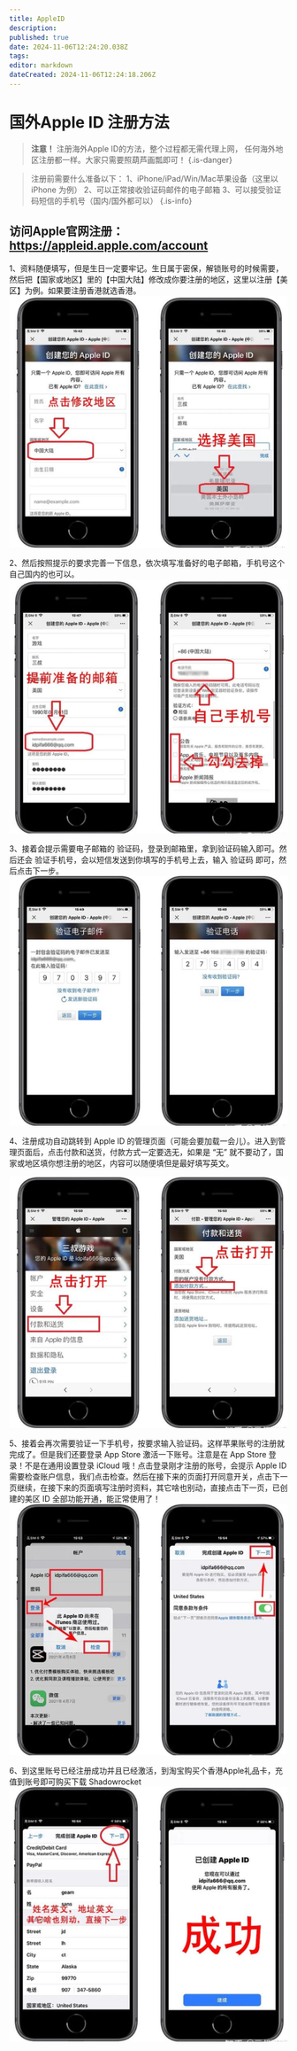 ```yaml
---
title: AppleID
description: 
published: true
date: 2024-11-06T12:24:20.038Z
tags: 
editor: markdown
dateCreated: 2024-11-06T12:24:18.206Z
---
```


# 国外Apple ID 注册方法

> **注意！**
注册海外Apple ID的方法，整个过程都无需代理上网，
任何海外地区注册都一样。大家只需要照葫芦画瓢即可！
{.is-danger}

> 注册前需要什么准备以下：
> 1、iPhone/iPad/Win/Mac苹果设备（这里以 iPhone 为例）
> 2、可以正常接收验证码邮件的电子邮箱
> 3、可以接受验证码短信的手机号（国内/国外都可以）
{.is-info}

## 访问Apple官网注册：https://appleid.apple.com/account

1、资料随便填写，但是生日一定要牢记。生日属于密保，解锁账号的时候需要，然后把【国家或地区】里的【中国大陆】修改成你要注册的地区，这里以注册【美区】为例。如果要注册香港就选香港。
![apple1.png](/images/apple1.png)

2、然后按照提示的要求完善一下信息，依次填写准备好的电子邮箱，手机号这个自己国内的也可以。
![apple2.png](/images/apple2.png)

3、接着会提示需要电子邮箱的 验证码，登录到邮箱里，拿到验证码输入即可。然后还会 验证手机号，会以短信发送到你填写的手机号上去，输入 验证码 即可，然后点击下一步。
![apple3.png](/images/apple3.png)

4、注册成功自动跳转到 Apple ID 的管理页面（可能会要加载一会儿）。进入到管理页面后，点击付款和送货，付款方式一定要选无，如果是 “无” 就不要动了，国家或地区填你想注册的地区，内容可以随便填但是最好填写英文。

![apple4.png](/images/apple4.png)

5、接着会再次需要验证一下手机号，按要求输入验证码。这样苹果账号的注册就完成了。但是我们还要登录 App Store 激活一下账号。注意是在 App Store 登录！不是在通用设置登录 iCloud 哦！点击登录刚才注册的账号，会提示 Apple ID 需要检查账户信息，我们点击检查。然后在接下来的页面打开同意开关，点击下一页继续，在接下来的页面填写注册时资料，其它啥也别动，直接点击下一页，已创建的美区 ID 全部功能开通，能正常使用了！
![apple5.png](/images/apple5.png)

6、到这里账号已经注册成功并且已经激活，到淘宝购买个香港Apple礼品卡，充值到账号即可购买下载 Shadowrocket
![apple6.png](/images/apple6.png)